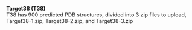 **Target38 (T38)** \
T38 has 900 predicted PDB structures, divided into 3 zip files to upload, Target38-1.zip, Target38-2.zip, and Target38-3.zip
